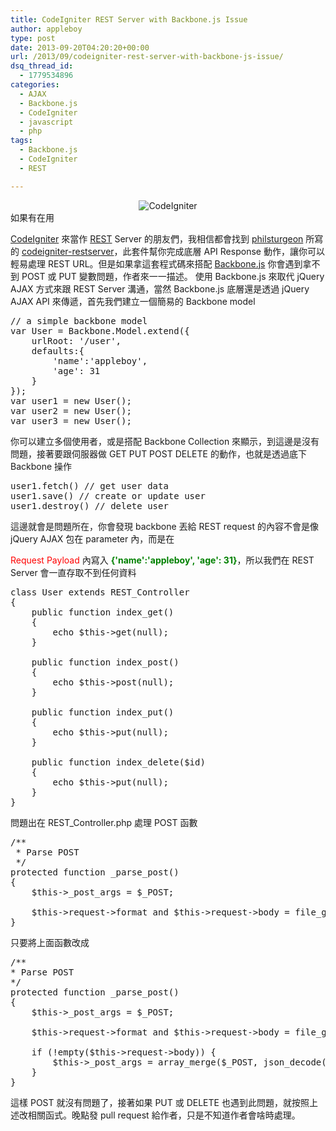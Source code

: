 ```yaml
---
title: CodeIgniter REST Server with Backbone.js Issue
author: appleboy
type: post
date: 2013-09-20T04:20:20+00:00
url: /2013/09/codeigniter-rest-server-with-backbone-js-issue/
dsq_thread_id:
  - 1779534896
categories:
  - AJAX
  - Backbone.js
  - CodeIgniter
  - javascript
  - php
tags:
  - Backbone.js
  - CodeIgniter
  - REST

---
```

<div style="margin:0 auto; text-align:center">
  <img src="https://i1.wp.com/farm5.static.flickr.com/4139/4928689646_4309e16e13_o.png?w=840&#038;ssl=1" alt="CodeIgniter" data-recalc-dims="1" />
</div> 如果有在用 

<a href="http://www.codeigniter.org.tw/" target="_blank">CodeIgniter</a> 來當作 <a href="http://en.wikipedia.org/wiki/Representational_state_transfer" target="_blank">REST</a> Server 的朋友們，我相信都會找到 <a href="http://philsturgeon.co.uk/" target="_blank">philsturgeon</a> 所寫的 <a href="https://github.com/philsturgeon/codeigniter-restserver" target="_blank">codeigniter-restserver</a>，此套件幫你完成底層 API Response 動作，讓你可以輕易處理 REST URL。但是如果拿這套程式碼來搭配 <a href="http://backbonejs.org/" target="_blank">Backbone.js</a> 你會遇到拿不到 POST 或 PUT 變數問題，作者來一一描述。 <!--more--> 使用 Backbone.js 來取代 jQuery AJAX 方式來跟 REST Server 溝通，當然 Backbone.js 底層還是透過 jQuery AJAX API 來傳遞，首先我們建立一個簡易的 Backbone model 

<pre class="brush: jscript; title: ; notranslate" title="">// a simple backbone model
var User = Backbone.Model.extend({
    urlRoot: '/user',
    defaults:{
        'name':'appleboy',
        'age': 31
    }
});
var user1 = new User();
var user2 = new User();
var user3 = new User();
</pre> 你可以建立多個使用者，或是搭配 Backbone Collection 來顯示，到這邊是沒有問題，接著要跟伺服器做 GET PUT POST DELETE 的動作，也就是透過底下 Backbone 操作 

<pre class="brush: jscript; title: ; notranslate" title="">user1.fetch() // get user data
user1.save() // create or update user
user1.destroy() // delete user</pre> 這邊就會是問題所在，你會發現 backbone 丟給 REST request 的內容不會是像 jQuery AJAX 包在 parameter 內，而是在 

<span style="color:red">Request Payload</span> 內寫入 **<span style="color:green">{'name':'appleboy', 'age': 31}</span>**，所以我們在 REST Server 會一直存取不到任何資料 

<pre class="brush: php; title: ; notranslate" title="">class User extends REST_Controller
{
    public function index_get()
    {
        echo $this->get(null);
    }

    public function index_post()
    {
        echo $this->post(null);
    }

    public function index_put()
    {
        echo $this->put(null);
    }

    public function index_delete($id)
    {
        echo $this->put(null);
    }
}</pre> 問題出在 REST_Controller.php 處理 POST 函數 

<pre class="brush: php; title: ; notranslate" title="">/**
 * Parse POST
 */
protected function _parse_post()
{
    $this->_post_args = $_POST;

    $this->request->format and $this->request->body = file_get_contents('php://input');
}</pre> 只要將上面函數改成 

<pre class="brush: php; title: ; notranslate" title="">/**
* Parse POST
*/
protected function _parse_post()
{
    $this->_post_args = $_POST;

    $this->request->format and $this->request->body = file_get_contents('php://input');

    if (!empty($this->request->body)) {
        $this->_post_args = array_merge($_POST, json_decode($this->request->body, true));
    }
}</pre> 這樣 POST 就沒有問題了，接著如果 PUT 或 DELETE 也遇到此問題，就按照上述改相關函式。晚點發 pull request 給作者，只是不知道作者會啥時處理。